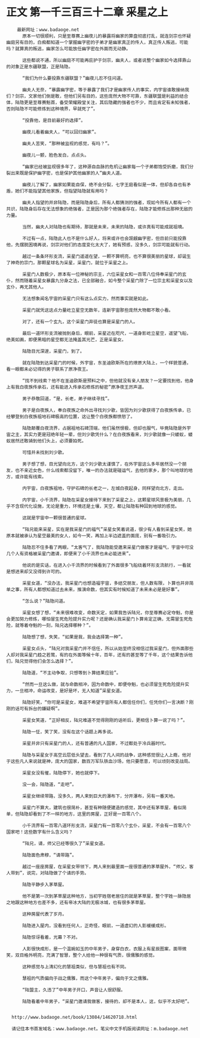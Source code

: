 # 正文 第一千三百三十二章 采星之上
        最新网址：www.badaoge.net
          原本一切很顺利，只是至尊赛上幽夜儿的暴露将幽家的算盘彻底打乱，就连剑宗也怀疑幽庭另有目的，白痴都知道一个掌握幽字密的子弟才是幽家真正的传人，真正传人叛逃，可能吗？就算真的叛逃，幽家怎么可能放任幽字密在外面而无动静。
      
          这些都说不通，所以幽庭不可能再庇护于剑宗，幽夫人，或者说整个幽家如今选择靠山的对象正是东疆联盟，正是陆隐。
      
          “我们为什么要投靠东疆联盟？”幽夜儿忍不住问道。
      
          幽夫人无奈，“暴露幽字密，等于暴露了我们才是幽家传人的事实，内宇宙谁敢接纳我们？剑宗，文家他们倒是敢，但他们另有目的，这些庞然大物不可靠，东疆联盟是利益的结合体，陆隐更是至尊赛魁首，备受荣耀殿堂关注，其后隐藏的强者也不少，而且肯定有未知强者，否则陆隐不可能修炼到这种境界，早就死了”。
      
          “投靠他，是目前最好的选择”。
      
          幽夜儿看着幽夫人，“可以回归幽家”。
      
          幽夫人苦笑，“那种被监视的感觉，有吗？”。
      
          幽夜儿一颤，脸色发白，点点头。
      
          “幽家已经被监视很多年了，这种源自血脉的危机让幽家每一个子弟都饱受折磨，我们分裂出来既是保护幽字密，也是保护其他幽家的人”幽夫人道。
      
          幽夜儿了解了，幽家如果能自保，绝不会分裂，七字王庭看似是一体，但却各自也有矛盾，她们不能指望其他家族，但指望陆隐就有用吗？
      
          幽夫人指望的并非陆隐，而是陆隐身后，所有人都猜测的强者，现如今所有人都有一个共识，陆隐身后存在无法想象的绝强者，正是因为那个绝强者存在，陆隐才能修炼出那种无敌的力量。
      
          当然，幽夫人对陆隐也有期待，那就是未来，未来的陆隐，或许真有可能成就祖境。
      
          不过有一点，陆隐此人也不是什么好人，将来或许也会觊觎幽字密，但目前只能投靠他，先摆脱困境再说，剑宗对他们的态度变化太大了，她有预感，没多久，剑宗可能就有行动。
      
          越过一条条环形支流，采星门遥遥在望，一颗不算明亮，也不算很美丽的星球，却诞生了神奇的宗门，那颗星球名为采星，采星门，就位于采星之上。
      
          采星门人数极少，原本有一位神秘的宗主，六位采星女和一百零八位侍奉采星门的玄仆，然而随着采星女暴露九分身之法，已全部融合，如今整个采星门除了一位宗主和采星女以及玄仆，再无其他人。
      
          无法想象闻名宇宙的采星门只有这么点实力，然而事实就是如此。
      
          采星门就凭这这点力量屹立星空无数年，连新宇宙那些庞然大物都不敢小看。
      
          对了，还有一个玄九，这个采星门弃徒也算是采星门的人。
      
          最后一道环形支流被抛到身后，眼前，采星近在咫尺，一道身影屹立星空，遥望飞船，绝美如画，即便黑暗的星空都无法掩盖其光芒，正是采星女。
      
          陆隐目光深邃，采星门，到了。
      
          就在陆隐到达采星门的时候，外宇宙，东圣迪欧斯所在的燎原大陆上，一个样貌普通，看一眼都未必记得的男子联系了原净夜王。
      
          “找不到线索？他不在圣迪欧斯是预料之中，但他就没有亲人朋友？一定要找到他，他身上有我白夜族传承石，还有能进入传承石修炼的秘密”原净夜王厉声道。
      
          男子恭敬回道，“是，长老，弟子继续寻找”。
      
          男子是白夜族人，奉白夜族之命外出寻找刘少歌，皆因为刘少歌获得了白夜族传承，已经攀登到白夜族祖地石碑极高的位置，这让整个白夜族都愤怒了。
      
          陆隐颠覆白夜流界，占据祖地石碑顶端，他们虽然恨极，但却也服气，毕竟陆隐是外宇宙之主，其实力更是冠绝年轻一辈，但刘少歌凭什么？在白夜族看来，刘少歌就像一只蝼蚁，蝼蚁居然还敢骑到他们头上，必须要拍死。
      
          可惜并未找到刘少歌。
      
          男子想了想，目光望向北方，这个刘少歌太谨慎了，在外宇宙这么多年居然没一个朋友，也不亲近女色，什么线索都没留下，唯一的办法就是碰运气，去他的家乡，那个叫地球的地方，或许能有线索。
      
          内宇宙，白夜族祖地，守护石碑的长老之一，左城白夜起身，同样望向北方，走出。
      
          内宇宙，小千流界，陆隐在采星女接待下来到了采星之上，这颗星球风景极为美丽，几乎不含现代化设施，无论是重力，环境还是土壤，天空，都让陆隐有种回到地球的感觉。
      
          这就是宇宙中一颗很普通的星球。
      
          “陆兄能来采星，实在是我采星门的福气”采星女笑着说道，很少有人看到采星女笑，她原本就被承认为星空最美的女人，如今一笑，再加上半边遮盖的面庞，别有一番吸引力。
      
          陆隐忍不住多看了两眼，“太客气了，我陆隐能受邀来采星门做客才是福气，宇宙中可没几个人有资格被采星门邀请，即便来了小千流界也未必能进来”。
      
          他说的是实话，在进入小千流界的时候看到了外面很多飞船绕着环形支流航行，一看就是想进来却又没得到许可的。
      
          采星女道，“没办法，我采星门也想造福宇宙，多结交朋友，但人数有限，卜算也并非简单之事，所有人都想知道过去未来，推演命数，但其实有时候知道了未来未必是是好事”。
      
          “怎么说？”陆隐问道。
      
          采星女想了想，“未来很难改变，命数天定，如果我告诉陆兄，你至尊赛必定夺魁，你是会更加努力修炼，哪怕冒生死危险提升实力呢？还是确认我采星门卜算肯定正确，无需冒生死危险，就等着夺魁的一刻，陆兄选择哪种？”。
      
          陆隐想了想，失笑，“如果是我，我会选择第一种”。
      
          采星女点头，“陆兄对我采星门并不信任，所以从始至终没相信过我采星门，但外面那些人却对我采星门趋之若鹜，有的在外面等候十年，百年，还有的甚至等了千年，这个结果告诉他们，陆兄觉得他们会怎么选择？”。
      
          陆隐道，“不主动争取，只想等到卜算结果应验”。
      
          “然而一旦这么做，就与命数相冲，因为命数中，即便夺魁，也必须冒生死危险提升实力，一旦相冲，命运改变，是好是坏，无人知道”采星女道。
      
          陆隐好笑，“你可是采星女，难道不希望宇宙所有人都信任你们，任凭你们一言决断？刚刚的话可有拆台的嫌疑啊”。
      
          采星女笑道，“正好相反，陆兄难道不觉得刚刚的话听后，更相信卜算一说了吗？”。
      
          陆隐一怔，笑了笑，没有在这个话题上再多说。
      
          采星并非只有采星门的人，还有普通的凡人国家，不过都处于冷兵器时代。
      
          陆隐与采星女于高空云层低头望去，看到了凡人间的战争，这种感觉很让人上瘾，他对于这些凡人来说就是神，庞大的国家，数百万军队铁血沙场，他只要愿意，可以顷刻改变战局。
      
          采星女没有催，陆隐停下，她也就停下。
      
          没一会，陆隐道，“走吧”。
      
          采星女继续带路，没多久，两人来到巨大的瀑布下，分开瀑布，另有一番天地。
      
          采星门不算大，建筑也很简朴，甚至有种随便建造的感觉，其中还有茅草屋，看似简单，但陆隐却看到了不一样的地方，这里的房屋，正好是一百零八个。
      
          小千流界有一百零八道环形支流，采星门有一百零八个玄仆，采星，不会有一百零八个国家吧！这些数字有什么含义吗？
      
          “陆兄，请，师父已经等很久了”采星女道。
      
          陆隐面色肃穆，“请带路”。
      
          越过一座座房屋，在采星女带领下，两人来到最里面一座很普通的茅草屋外，“师父，客人带到”，说完，对陆隐做了个请的手势。
      
          陆隐平静步入茅草屋。
      
          他不是第一次到茅草屋这种地方，当初宇姓宿老居住的就是茅草屋，整个宇姓一脉隐居之地跟这种地方也差不多，还有帝冰大陆的无极冰城，也有很多茅草屋。
      
          这种房屋代表了岁月。
      
          陆隐进入屋内，没看到任何人，正奇怪，眼前，一道虚幻的人影缓缓成形。
      
          陆隐惊讶看着，光幕？不对。
      
          人影很快成形，是一个温婉如玉的中年男子，身穿白衣，衣服上有星辰图案，面带微笑，双目格外明亮，充满了智慧，整个人给他一种很有气质，很儒雅的感觉。
      
          这种感觉与上清幻化的慧祖类似，但与慧祖也有不同。
      
          慧祖的气质偏向于战之儒雅，而这个中年男子，偏向于文之儒雅。
      
          “陆盟主，久违了”中年男子开口，声音让人很舒服。
      
          陆隐看着中年男子，“采星门邀请我做客，接待的，却不是本人，这，似乎不太好吧”。
      
      
      http://www.badaoge.net/book/13084/14620718.html
      
      请记住本书首发域名：www.badaoge.net。笔尖中文手机版阅读网址：m.badaoge.net